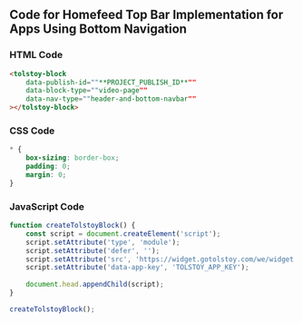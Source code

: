 ## Code for Homefeed Top Bar Implementation for Apps Using Bottom Navigation

### HTML Code

```html
<tolstoy-block
    data-publish-id=""**PROJECT_PUBLISH_ID**""
    data-block-type=""video-page""
    data-nav-type=""header-and-bottom-navbar""
></tolstoy-block>
```

### CSS Code

```css
* {
    box-sizing: border-box;
    padding: 0;
    margin: 0;
}
```

### JavaScript Code

```javascript
function createTolstoyBlock() {
    const script = document.createElement('script');
    script.setAttribute('type', 'module');
    script.setAttribute('defer', '');
    script.setAttribute('src', 'https://widget.gotolstoy.com/we/widget.js');
    script.setAttribute('data-app-key', 'TOLSTOY_APP_KEY');
    
    document.head.appendChild(script);
}

createTolstoyBlock();
```